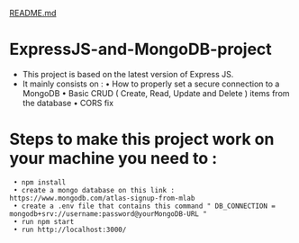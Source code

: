 [README.md](https://github.com/Sellami-Elyes/ExpressJS-and-MongoDB-project/files/7111789/README.md)
# ExpressJS-and-MongoDB-project
- This project is based on the latest version of Express JS. 
- It mainly consists on   : 
     • How to properly set a secure connection to a MongoDB
     • Basic CRUD ( Create, Read, Update and Delete ) items from the database
     • CORS fix

# Steps to make this project work on your machine you need to : 
     • npm install
     • create a mongo database on this link : https://www.mongodb.com/atlas-signup-from-mlab
     • create a .env file that contains this command " DB_CONNECTION = mongodb+srv://username:password@yourMongoDB-URL "
     • run npm start
     • run http://localhost:3000/
